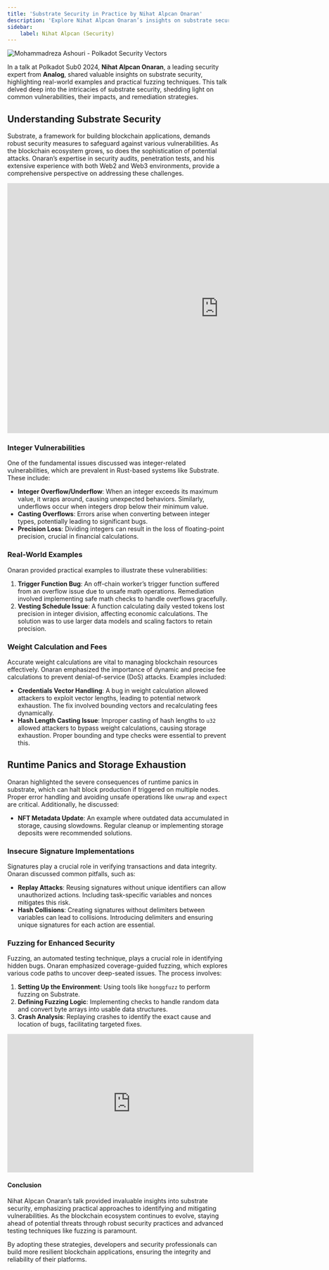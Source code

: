 ```yaml
---
title: 'Substrate Security in Practice by Nihat Alpcan Onaran'
description: 'Explore Nihat Alpcan Onaran’s insights on substrate security, real-world vulnerabilities, and fuzzing techniques for robust blockchain applications.'
sidebar:
    label: Nihat Alpcan (Security)
---
```


![Mohammadreza Ashouri - Polkadot Security Vectors](/src/assets/sub0-2024/mohammadreza-sub0.webp)

In a talk at Polkadot Sub0 2024, **Nihat Alpcan Onaran**, a leading security expert from **Analog**, shared valuable insights on substrate security, highlighting real-world examples and practical fuzzing techniques. This talk delved deep into the intricacies of substrate security, shedding light on common vulnerabilities, their impacts, and remediation strategies.

Understanding Substrate Security
--------------------------------

Substrate, a framework for building blockchain applications, demands robust security measures to safeguard against various vulnerabilities. As the blockchain ecosystem grows, so does the sophistication of potential attacks. Onaran’s expertise in security audits, penetration tests, and his extensive experience with both Web2 and Web3 environments, provide a comprehensive perspective on addressing these challenges.

<iframe allowfullscreen="true" frameborder="0" height="569" mozallowfullscreen="true" src="https://docs.google.com/presentation/d/e/2PACX-1vRHyqBMQavz7j0jkwHS8jZtmBMrwCo0G725kplQ-izmp90kcAjv_kemb7tytve68deOysaMRiXq23tZ/embed?start=false&loop=false&delayms=60000" webkitallowfullscreen="true" width="960"></iframe>

### Integer Vulnerabilities

One of the fundamental issues discussed was integer-related vulnerabilities, which are prevalent in Rust-based systems like Substrate. These include:

- **Integer Overflow/Underflow**: When an integer exceeds its maximum value, it wraps around, causing unexpected behaviors. Similarly, underflows occur when integers drop below their minimum value.
- **Casting Overflows**: Errors arise when converting between integer types, potentially leading to significant bugs.
- **Precision Loss**: Dividing integers can result in the loss of floating-point precision, crucial in financial calculations.

### Real-World Examples

Onaran provided practical examples to illustrate these vulnerabilities:

1. **Trigger Function Bug**: An off-chain worker’s trigger function suffered from an overflow issue due to unsafe math operations. Remediation involved implementing safe math checks to handle overflows gracefully.
2. **Vesting Schedule Issue**: A function calculating daily vested tokens lost precision in integer division, affecting economic calculations. The solution was to use larger data models and scaling factors to retain precision.

### Weight Calculation and Fees

Accurate weight calculations are vital to managing blockchain resources effectively. Onaran emphasized the importance of dynamic and precise fee calculations to prevent denial-of-service (DoS) attacks. Examples included:

- **Credentials Vector Handling**: A bug in weight calculation allowed attackers to exploit vector lengths, leading to potential network exhaustion. The fix involved bounding vectors and recalculating fees dynamically.
- **Hash Length Casting Issue**: Improper casting of hash lengths to `u32` allowed attackers to bypass weight calculations, causing storage exhaustion. Proper bounding and type checks were essential to prevent this.

Runtime Panics and Storage Exhaustion
-------------------------------------

Onaran highlighted the severe consequences of runtime panics in substrate, which can halt block production if triggered on multiple nodes. Proper error handling and avoiding unsafe operations like `unwrap` and `expect` are critical. Additionally, he discussed:

- **NFT Metadata Update**: An example where outdated data accumulated in storage, causing slowdowns. Regular cleanup or implementing storage deposits were recommended solutions.

### Insecure Signature Implementations

Signatures play a crucial role in verifying transactions and data integrity. Onaran discussed common pitfalls, such as:

- **Replay Attacks**: Reusing signatures without unique identifiers can allow unauthorized actions. Including task-specific variables and nonces mitigates this risk.
- **Hash Collisions**: Creating signatures without delimiters between variables can lead to collisions. Introducing delimiters and ensuring unique signatures for each action are essential.

### Fuzzing for Enhanced Security

Fuzzing, an automated testing technique, plays a crucial role in identifying hidden bugs. Onaran emphasized coverage-guided fuzzing, which explores various code paths to uncover deep-seated issues. The process involves:

1. **Setting Up the Environment**: Using tools like `honggfuzz` to perform fuzzing on Substrate.
2. **Defining Fuzzing Logic**: Implementing checks to handle random data and convert byte arrays into usable data structures.
3. **Crash Analysis**: Replaying crashes to identify the exact cause and location of bugs, facilitating targeted fixes.

<iframe allow="accelerometer; autoplay; clipboard-write; encrypted-media; gyroscope; picture-in-picture; web-share" allowfullscreen="" frameborder="0" height="315" referrerpolicy="strict-origin-when-cross-origin" src="https://www.youtube.com/embed/ndoL_OdjOaM?si=30MHI2ZRKw_ioaED" title="YouTube video player" width="560"></iframe>

#### Conclusion

Nihat Alpcan Onaran’s talk provided invaluable insights into substrate security, emphasizing practical approaches to identifying and mitigating vulnerabilities. As the blockchain ecosystem continues to evolve, staying ahead of potential threats through robust security practices and advanced testing techniques like fuzzing is paramount.

By adopting these strategies, developers and security professionals can build more resilient blockchain applications, ensuring the integrity and reliability of their platforms.